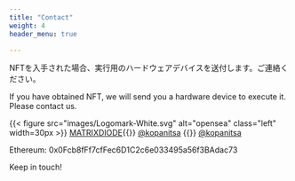 ```yaml
---
title: "Contact"
weight: 4
header_menu: true

---
```


NFTを入手された場合、実行用のハードウェアデバイスを送付します。ご連絡ください。

If you have obtained NFT, we will send you a hardware device to execute it. Please contact us.

{{< figure src="images/Logomark-White.svg" alt="opensea" class="left" width=30px >}}
[ MATRIXDIODE](https://opensea.io/collection/matrix-diode){{<icon class="fa fa-twitter">}}&nbsp;[@kopanitsa](https://twitter.com/kopanitsa)
{{<icon class="fa fa-github">}}&nbsp;[@kopanitsa](https://github.com/kopanitsa)

Ethereum: 0x0Fcb8fFf7cfFec6D1C2c6e033495a56f3BAdac73

Keep in touch!
